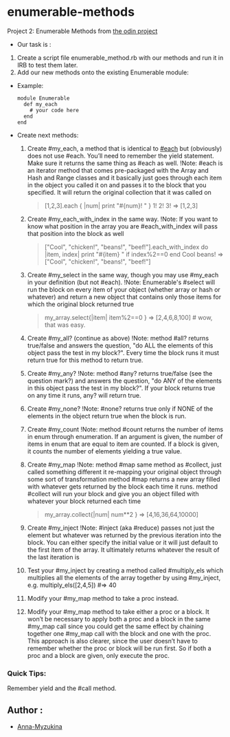 # enumerable-methods
Project 2: Enumerable Methods from [the odin project](https://www.theodinproject.com/courses/ruby-programming/lessons/advanced-building-blocks?ref=lnav#assignment-2)
* Our task is :
1. Create a script file enumerable_method.rb with our methods and run it in IRB to test them later.
1. Add our new methods onto the existing Enumerable module:
  * Example:

        module Enumerable
          def my_each
            # your code here
          end
        end

* Create next methods:
  1. Create #my_each, a method that is identical to [#each](https://ruby-doc.org/core-2.6.4/Array.html#method-i-each) but (obviously) does not use #each. You’ll need to remember the yield statement. Make sure it returns the same thing as #each as well.
   !Note: #each is an iterator method that comes pre-packaged with the Array and Hash and Range classes and it basically just goes through each item in the object you called it on 
and passes it to the block that you specified. It will return the original collection that it was called on

        > [1,2,3].each { |num| print "#{num}! " }
        1! 2! 3! => [1,2,3]
  1. Create #my_each_with_index in the same way.
   !Note: If you want to know what position in the array you are #each_with_index will pass that position into the block as well

        > ["Cool", "chicken!", "beans!", "beef!"].each_with_index do |item, index|
        >   print "#{item} " if index%2==0
        > end
        Cool beans! => ["Cool", "chicken!", "beans!", "beef!"]
  1. Create #my_select in the same way, though you may use #my_each in your definition (but not #each).
   !Note: Enumerable's #select will run the block on every item of your object (whether array or hash or whatever) and return a new object that contains only those items for which the original block returned true

        > my_array.select{|item| item%2==0 }
        => [2,4,6,8,100]      # wow, that was easy.
  1. Create #my_all? (continue as above)
   !Note: method #all? returns true/false and answers the question, "do ALL the elements of this object pass the test in my block?". Every time the block runs it must return true for this method to return true.
  1. Create #my_any?
   !Note: method #any? returns true/false (see the question mark?) and answers the question, "do ANY of the elements in this object pass the test in my block?". If your block returns true on any time it runs, any? will return true.
  1. Create #my_none?
   !Note: #none? returns true only if NONE of the elements in the object return true when the block is run.
  1. Create #my_count
   !Note: method #count returns the number of items in enum through enumeration. If an argument is given, the number of items in enum that are equal to item are counted. If a block is given, it counts the number of elements yielding a true value.
  1. Create #my_map
   !Note: method #map same method as #collect, just called something different it re-mapping your original object through some sort of transformation
method #map returns a new array filled with whatever gets returned by the block each time it runs.
method #collect will run your block and give you an object filled with whatever your block returned each time

      > my_array.collect{|num| num**2 }
      => [4,16,36,64,10000]
  1. Create #my_inject
   !Note: #inject (aka #reduce) passes not just the element but whatever was returned by the previous iteration into the block. You can either specify the initial value or it will just default to the first item of the array. It ultimately returns whatever the result of the last iteration is
  1. Test your #my_inject by creating a method called #multiply_els which multiplies all the elements of the array together by using #my_inject, e.g. multiply_els([2,4,5]) #=> 40
  1. Modify your #my_map method to take a proc instead.
  1. Modify your #my_map method to take either a proc or a block. It won’t be necessary to apply both a proc and a block in the same #my_map call since you could get the same effect by chaining together one #my_map call with the block and one with the proc. This approach is also clearer, since the user doesn’t have to remember whether the proc or block will be run first. So if both a proc and a block are given, only execute the proc.

### Quick Tips:

Remember yield and the #call method.

## Author :
*  [Anna-Myzukina](https://github.com/Anna-Myzukina)

